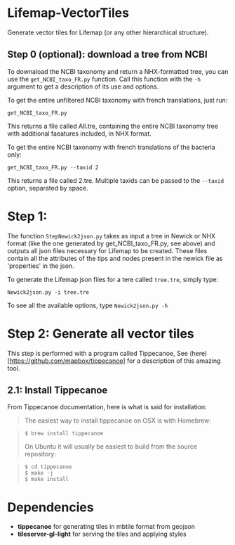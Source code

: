 # Lifemap-VectorTiles

Generate vector tiles for Lifemap (or any other hierarchical structure).

## Step 0 (optional): download a tree from NCBI
To downaload the NCBI taxonomy and return a NHX-formatted tree, you can use the `get_NCBI_taxo_FR.py` function. Call this function with the `-h` argument to get a description of its use and options. 


To get the entire unfiltered NCBI taxonomy with french translations, just run:
```
get_NCBI_taxo_FR.py
```
This returns a file called All.tre, containing the entire NCBI taxonomy tree with additional faeatures included, in NHX format. 

To get the entire NCBI taxonomy with french translations of the bacteria only:
```
get_NCBI_taxo_FR.py --taxid 2
```
This returns a file called 2.tre. Multiple taxids can be passed to the `--taxid` option, separated by space. 


# Step 1: 
The function `StepNewick2json.py` takes as input a tree in Newick or NHX format (like the one generated by get_NCBI_taxo_FR.py, see above) and outputs all json files necessary for Lifemap to be created. 
These files contain all the attributes of the tips and nodes present in the newick file as 'properties' in the json. 

To generate the Lifemap json files for a tere called `tree.tre`, simply type: 
```
Newick2json.py -i tree.tre
```

To see all the available options, type `Newick2json.py -h`

# Step 2: Generate all vector tiles
This step is performed with a program called Tippecanoe, See (here)[https://github.com/mapbox/tippecanoe] for a description of this amazing tool. 
## 2.1: Install Tippecanoe
From Tippecanoe documentation, here is what is said for installation: 

> The easiest way to install tippecanoe on OSX is with Homebrew:

> ```
> $ brew install tippecanoe
> ```
> On Ubuntu it will usually be easiest to build from the source repository:

> ```$ git clone git@github.com:mapbox/tippecanoe.git
> $ cd tippecanoe
> $ make -j
> $ make install 
> ```


# Dependencies
* **tippecanoe** for generating tiles in mbtile format from geojson
* **tileserver-gl-light** for serving the tiles and applying styles


